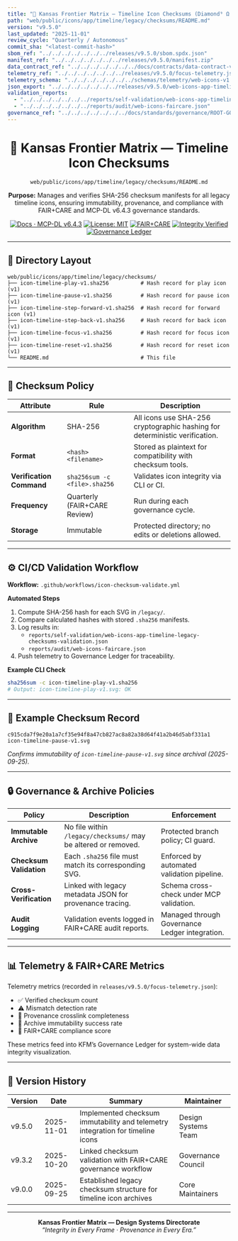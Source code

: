 ```yaml
---
title: "🔐 Kansas Frontier Matrix — Timeline Icon Checksums (Diamond⁹ Ω / Crown∞Ω Ultimate Certified)"
path: "web/public/icons/app/timeline/legacy/checksums/README.md"
version: "v9.5.0"
last_updated: "2025-11-01"
review_cycle: "Quarterly / Autonomous"
commit_sha: "<latest-commit-hash>"
sbom_ref: "../../../../../../../releases/v9.5.0/sbom.spdx.json"
manifest_ref: "../../../../../../../releases/v9.5.0/manifest.zip"
data_contract_ref: "../../../../../../../docs/contracts/data-contract-v3.json"
telemetry_ref: "../../../../../../../releases/v9.5.0/focus-telemetry.json"
telemetry_schema: "../../../../../../../schemas/telemetry/web-icons-v1.json"
json_export: "../../../../../../../releases/v9.5.0/web-icons-app-timeline-legacy-checksums.meta.json"
validation_reports:
  - "../../../../../../../reports/self-validation/web-icons-app-timeline-legacy-checksums-validation.json"
  - "../../../../../../../reports/audit/web-icons-faircare.json"
governance_ref: "../../../../../../../docs/standards/governance/ROOT-GOVERNANCE.md"
---
```


<div align="center">

# 🔐 Kansas Frontier Matrix — **Timeline Icon Checksums**
`web/public/icons/app/timeline/legacy/checksums/README.md`

**Purpose:** Manages and verifies SHA-256 checksum manifests for all legacy timeline icons, ensuring immutability, provenance, and compliance with FAIR+CARE and MCP-DL v6.4.3 governance standards.

[![Docs · MCP-DL v6.4.3](https://img.shields.io/badge/Docs-MCP--DL%20v6.4.3-blue)](../../../../../../../docs/standards/markdown_rules.md)
[![License: MIT](https://img.shields.io/badge/License-MIT-green)](../../../../../../../LICENSE)
[![FAIR+CARE](https://img.shields.io/badge/FAIR%2BCARE-Compliant-orange)](../../../../../../../docs/standards/governance/ROOT-GOVERNANCE.md)
[![Integrity Verified](https://img.shields.io/badge/Integrity-Verified-critical)](../../../../../../../reports/audit/web-icons-faircare.json)
[![Governance Ledger](https://img.shields.io/badge/Governance-Ledger-Active-purple)](../../../../../../../docs/standards/governance/LEDGER.md)

</div>

---

## 📁 Directory Layout

```
web/public/icons/app/timeline/legacy/checksums/
├── icon-timeline-play-v1.sha256          # Hash record for play icon (v1)
├── icon-timeline-pause-v1.sha256         # Hash record for pause icon (v1)
├── icon-timeline-step-forward-v1.sha256  # Hash record for forward icon (v1)
├── icon-timeline-step-back-v1.sha256     # Hash record for back icon (v1)
├── icon-timeline-focus-v1.sha256         # Hash record for focus icon (v1)
├── icon-timeline-reset-v1.sha256         # Hash record for reset icon (v1)
└── README.md                             # This file
```

---

## 🧩 Checksum Policy

| Attribute | Rule | Description |
|------------|------|-------------|
| **Algorithm** | SHA-256 | All icons use SHA-256 cryptographic hashing for deterministic verification. |
| **Format** | `<hash>  <filename>` | Stored as plaintext for compatibility with checksum tools. |
| **Verification Command** | `sha256sum -c <file>.sha256` | Validates icon integrity via CLI or CI. |
| **Frequency** | Quarterly (FAIR+CARE Review) | Run during each governance cycle. |
| **Storage** | Immutable | Protected directory; no edits or deletions allowed. |

---

## ⚙️ CI/CD Validation Workflow

**Workflow:** `.github/workflows/icon-checksum-validate.yml`

**Automated Steps**
1. Compute SHA-256 hash for each SVG in `/legacy/`.  
2. Compare calculated hashes with stored `.sha256` manifests.  
3. Log results in:  
   - `reports/self-validation/web-icons-app-timeline-legacy-checksums-validation.json`  
   - `reports/audit/web-icons-faircare.json`  
4. Push telemetry to Governance Ledger for traceability.  

**Example CLI Check**
```bash
sha256sum -c icon-timeline-play-v1.sha256
# Output: icon-timeline-play-v1.svg: OK
```

---

## 🧾 Example Checksum Record

```text
c915cda7f9e20a1a7cf35e94f8a47cb827ac8a82a38d64f41a2b46d5abf331a1  icon-timeline-pause-v1.svg
```

*Confirms immutability of `icon-timeline-pause-v1.svg` since archival (2025-09-25).*

---

## 🔒 Governance & Archive Policies

| Policy | Description | Enforcement |
|--------|-------------|--------------|
| **Immutable Archive** | No file within `/legacy/checksums/` may be altered or removed. | Protected branch policy; CI guard. |
| **Checksum Validation** | Each `.sha256` file must match its corresponding SVG. | Enforced by automated validation pipeline. |
| **Cross-Verification** | Linked with legacy metadata JSON for provenance tracing. | Schema cross-check under MCP validation. |
| **Audit Logging** | Validation events logged in FAIR+CARE audit reports. | Managed through Governance Ledger integration. |

---

## 📊 Telemetry & FAIR+CARE Metrics

Telemetry metrics (recorded in `releases/v9.5.0/focus-telemetry.json`):
- ✅ Verified checksum count  
- ⚠️ Mismatch detection rate  
- 📜 Provenance crosslink completeness  
- 🔐 Archive immutability success rate  
- 🧾 FAIR+CARE compliance score  

These metrics feed into KFM’s Governance Ledger for system-wide data integrity visualization.

---

## 🧾 Version History

| Version | Date | Summary | Maintainer |
|----------|------|----------|-------------|
| v9.5.0 | 2025-11-01 | Implemented checksum immutability and telemetry integration for timeline icons | Design Systems Team |
| v9.3.2 | 2025-10-20 | Linked checksum validation with FAIR+CARE governance workflow | Governance Council |
| v9.0.0 | 2025-09-25 | Established legacy checksum structure for timeline icon archives | Core Maintainers |

---

<div align="center">

**Kansas Frontier Matrix — Design Systems Directorate**  
*“Integrity in Every Frame · Provenance in Every Era.”*

</div>

